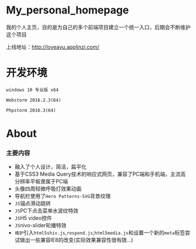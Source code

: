 # My_personal_homepage

我的个人主页，目的是为自己的多个前端项目建立一个统一入口，后期会不断维护这个项目

上线地址：http://loveayu.applinzi.com/

# 开发环境
    
    windows 10 专业版 x64
    
    Webstorm 2016.2.3(64)
    
    Phpstorm 2016.3(64)

# About
### 主要内容
- 融入了个人设计，简洁，扁平化
- 基于CSS3 Media Query技术的响应式网页，兼容了PC端和手机端，主流高分辨率平板隶属于PC端
- 头像四周轻微呼吸灯效果动画
- 导航栏使用了`Hero Patterns-SVG`背景纹理
- `JS`锚点滑动跳转
- `JS`PC下点击菜单水波纹特效
- `JS`H5 video控件
- `JS`nivo-slider轮播特效
- `维护`引入`html5shiv.js`,`respond.js`,`html5media.js`和设置一个新的`meta`标签尝试做出一些兼容IE8的改变(实际效果兼容性很有限...)
